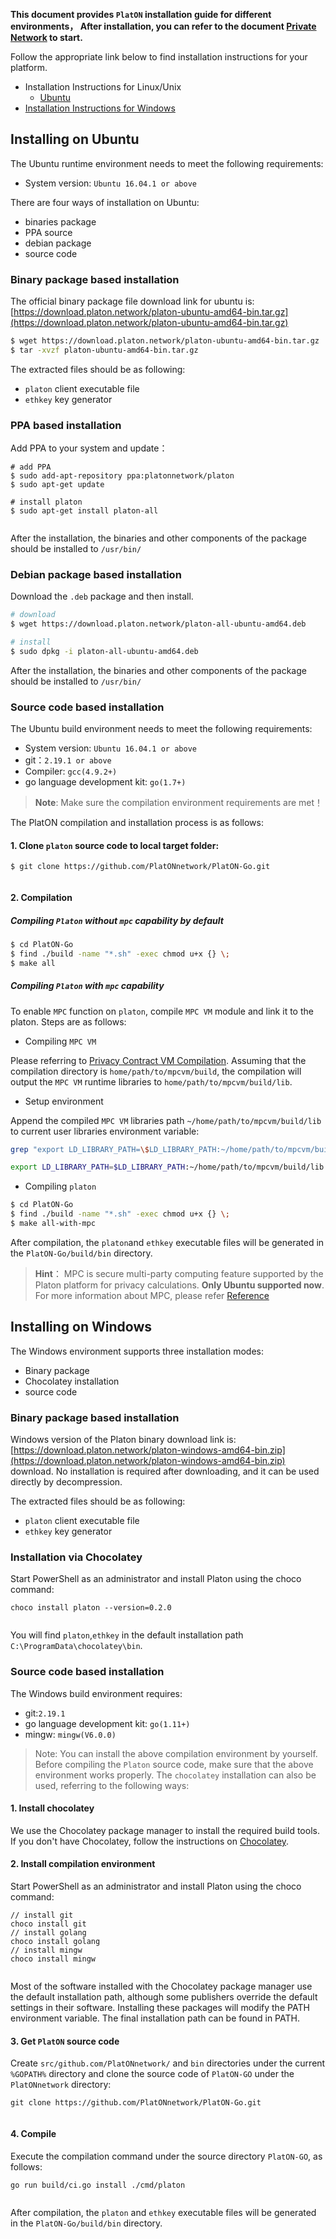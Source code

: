 **This document provides `PlatON` installation guide for different environments， After installation, you can refer to the document [Private Network](https://github.com/PlatONnetwork/wiki/wiki/%5BEnglish%5D-Private-Networks) to start.**

Follow the appropriate link below to find installation instructions for your platform.
+ Installation Instructions for Linux/Unix
  - [Ubuntu](#Installing-on-Ubuntu)
+ [Installation Instructions for Windows](#Installing-on-Windows)
 
## Installing on Ubuntu

The Ubuntu runtime environment needs to meet the following requirements:
- System version: `Ubuntu 16.04.1 or above`

There are four ways of installation on Ubuntu: 
- binaries package
- PPA source
- debian package
- source code

### Binary package based installation

The official binary package file download link for ubuntu is: [https://download.platon.network/platon-ubuntu-amd64-bin.tar.gz](https://download.platon.network/platon-ubuntu-amd64-bin.tar.gz)


```bash
$ wget https://download.platon.network/platon-ubuntu-amd64-bin.tar.gz
$ tar -xvzf platon-ubuntu-amd64-bin.tar.gz


```
The extracted files should be as following:
- `platon` client executable file
- `ethkey` key generator

### PPA based installation

Add PPA to your system and update：


```
# add PPA
$ sudo add-apt-repository ppa:platonnetwork/platon
$ sudo apt-get update

# install platon
$ sudo apt-get install platon-all


```

After the installation, the binaries and other components of the package should be installed to `/usr/bin/`

### Debian package based installation

Download the `.deb` package and then install.


```bash
# download
$ wget https://download.platon.network/platon-all-ubuntu-amd64.deb

# install
$ sudo dpkg -i platon-all-ubuntu-amd64.deb


```

After the installation, the binaries and other components of the package should be installed to `/usr/bin/`

### Source code based installation

The Ubuntu build environment needs to meet the following requirements:
- System version: `Ubuntu 16.04.1 or above`
- git：`2.19.1 or above`
- Compiler: `gcc(4.9.2+)`
- go language development kit: `go(1.7+)`

>**Note**: Make sure the compilation environment requirements are met！

The PlatON compilation and installation process is as follows:

#### 1. Clone `platon` source code to local target folder:


```
$ git clone https://github.com/PlatONnetwork/PlatON-Go.git


```

#### 2. Compilation

##### Compiling `Platon` without `mpc` capability by default


```bash
$ cd PlatON-Go
$ find ./build -name "*.sh" -exec chmod u+x {} \;
$ make all


```

##### Compiling `Platon` with `mpc` capability 

To enable `MPC` function on `platon`, compile `MPC VM` module and link it to the platon. Steps are as follows:

- Compiling `MPC VM`

Please referring to [Privacy Contract VM Compilation](https://github.com/PlatONnetwork/privacy-contract-vm#building--installing).
Assuming that the compilation directory is `home/path/to/mpcvm/build`, the compilation will output the `MPC VM` runtime libraries to `home/path/to/mpcvm/build/lib`.

- Setup environment

Append the compiled `MPC VM` libraries path `~/home/path/to/mpcvm/build/lib` to current user libraries environment variable:


```bash
grep "export LD_LIBRARY_PATH=\$LD_LIBRARY_PATH:~/home/path/to/mpcvm/build/lib" ~/.bashrc || echo "export  LD_LIBRARY_PATH=\$LD_LIBRARY_PATH:~/home/path/to/mpcvm/build/lib" >> ~/.bashrc

export LD_LIBRARY_PATH=$LD_LIBRARY_PATH:~/home/path/to/mpcvm/build/lib


```

- Compiling `platon`


```bash
$ cd PlatON-Go
$ find ./build -name "*.sh" -exec chmod u+x {} \;
$ make all-with-mpc


```
After compilation, the `platon`and `ethkey` executable files will be generated in the `PlatON-Go/build/bin` directory.

>**Hint**：
>MPC is secure multi-party computing feature supported by the Platon platform for privacy calculations. **Only Ubuntu supported now**. For more information about MPC, please refer [Reference](https://github.com/PlatONnetwork/wiki/wiki/%5BEnglish%5D-PlatON-Privacy-Contract-Guide)


## Installing on Windows

The Windows environment supports three installation modes:
- Binary package
- Chocolatey installation
- source code

### Binary package based installation

Windows version of the Platon binary download link is: [https://download.platon.network/platon-windows-amd64-bin.zip](https://download.platon.network/platon-windows-amd64-bin.zip) download. No installation is required after downloading, and it can be used directly by decompression.

The extracted files should be as following:
- `platon` client executable file
- `ethkey` key generator

### Installation via Chocolatey

Start PowerShell as an administrator and install Platon using the choco command:


```
choco install platon --version=0.2.0


```

You will find `platon`,`ethkey` in the default installation path `C:\ProgramData\chocolatey\bin`.

### Source code based installation

The Windows build environment requires:
- git:`2.19.1`
- go language development kit: `go(1.11+)`
- mingw: `mingw(V6.0.0)`

> Note: You can install the above compilation environment by yourself. Before compiling the `Platon` source code, make sure that the above environment works properly. The `chocolatey` installation can also be used, referring to the following ways:

#### 1. Install chocolatey 

 We use the Chocolatey package manager to install the required build tools. If you don't have Chocolatey, follow the instructions on [Chocolatey](https://chocolatey.org).

#### 2. Install compilation environment

Start PowerShell as an administrator and install Platon using the choco command:


```
// install git
choco install git
// install golang
choco install golang
// install mingw
choco install mingw


```

Most of the software installed with the Chocolatey package manager use the default installation path, although some publishers override the default settings in their software. Installing these packages will modify the PATH environment variable. The final installation path can be found in PATH. 

#### 3. Get `PlatON` source code

Create `src/github.com/PlatONnetwork/` and `bin` directories under the current `%GOPATH%` directory and clone the source code of `PlatON-GO` under the `PlatONnetwork` directory:


```
git clone https://github.com/PlatONnetwork/PlatON-Go.git


```

#### 4. Compile

Execute the compilation command under the source directory `PlatON-GO`, as follows:


```
go run build/ci.go install ./cmd/platon


```

After compilation, the `platon` and `ethkey` executable files will be generated in the `PlatON-Go/build/bin` directory.
